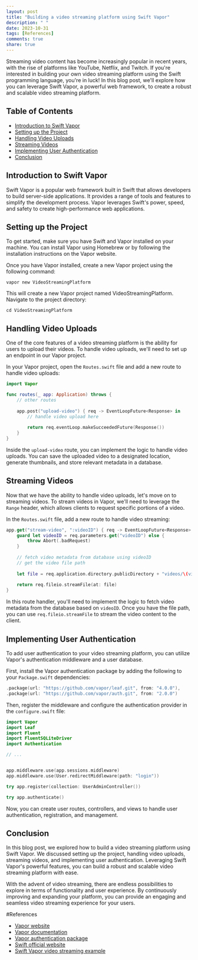 ```yaml
---
layout: post
title: "Building a video streaming platform using Swift Vapor"
description: " "
date: 2023-10-31
tags: [References]
comments: true
share: true
---
```


Streaming video content has become increasingly popular in recent years, with the rise of platforms like YouTube, Netflix, and Twitch. If you're interested in building your own video streaming platform using the Swift programming language, you're in luck! In this blog post, we'll explore how you can leverage Swift Vapor, a powerful web framework, to create a robust and scalable video streaming platform.

## Table of Contents
- [Introduction to Swift Vapor](#introduction-to-swift-vapor)
- [Setting up the Project](#setting-up-the-project)
- [Handling Video Uploads](#handling-video-uploads)
- [Streaming Videos](#streaming-videos)
- [Implementing User Authentication](#implementing-user-authentication)
- [Conclusion](#conclusion)

## Introduction to Swift Vapor
Swift Vapor is a popular web framework built in Swift that allows developers to build server-side applications. It provides a range of tools and features to simplify the development process. Vapor leverages Swift's power, speed, and safety to create high-performance web applications.

## Setting up the Project
To get started, make sure you have Swift and Vapor installed on your machine. You can install Vapor using Homebrew or by following the installation instructions on the Vapor website.

Once you have Vapor installed, create a new Vapor project using the following command:

```
vapor new VideoStreamingPlatform
```

This will create a new Vapor project named VideoStreamingPlatform. Navigate to the project directory:

```
cd VideoStreamingPlatform
```

## Handling Video Uploads
One of the core features of a video streaming platform is the ability for users to upload their videos. To handle video uploads, we'll need to set up an endpoint in our Vapor project.

In your Vapor project, open the `Routes.swift` file and add a new route to handle video uploads:

```swift
import Vapor

func routes(_ app: Application) throws {
    // other routes
    
    app.post("upload-video") { req -> EventLoopFuture<Response> in
        // handle video upload here
        
        return req.eventLoop.makeSucceededFuture(Response())
    }
}
```

Inside the `upload-video` route, you can implement the logic to handle video uploads. You can save the uploaded video to a designated location, generate thumbnails, and store relevant metadata in a database.

## Streaming Videos
Now that we have the ability to handle video uploads, let's move on to streaming videos. To stream videos in Vapor, we'll need to leverage the `Range` header, which allows clients to request specific portions of a video.

In the `Routes.swift` file, add a new route to handle video streaming:

```swift
app.get("stream-video", ":videoID") { req -> EventLoopFuture<Response> in
    guard let videoID = req.parameters.get("videoID") else {
        throw Abort(.badRequest)
    }
    
    // fetch video metadata from database using videoID
    // get the video file path
    
    let file = req.application.directory.publicDirectory + "videos/\(videoPath)"
    
    return req.fileio.streamFile(at: file)
}
```

In this route handler, you'll need to implement the logic to fetch video metadata from the database based on `videoID`. Once you have the file path, you can use `req.fileio.streamFile` to stream the video content to the client.

## Implementing User Authentication
To add user authentication to your video streaming platform, you can utilize Vapor's authentication middleware and a user database.

First, install the Vapor authentication package by adding the following to your `Package.swift` dependencies:

```swift
.package(url: "https://github.com/vapor/leaf.git", from: "4.0.0"),
.package(url: "https://github.com/vapor/auth.git", from: "2.0.0")
```

Then, register the middleware and configure the authentication provider in the `configure.swift` file:

```swift
import Vapor
import Leaf
import Fluent
import FluentSQLiteDriver
import Authentication

// ...


app.middleware.use(app.sessions.middleware)
app.middleware.use(User.redirectMiddleware(path: "login"))

try app.register(collection: UserAdminController())

try app.authenticate()
```

Now, you can create user routes, controllers, and views to handle user authentication, registration, and management.

## Conclusion
In this blog post, we explored how to build a video streaming platform using Swift Vapor. We discussed setting up the project, handling video uploads, streaming videos, and implementing user authentication. Leveraging Swift Vapor's powerful features, you can build a robust and scalable video streaming platform with ease.

With the advent of video streaming, there are endless possibilities to explore in terms of functionality and user experience. By continuously improving and expanding your platform, you can provide an engaging and seamless video streaming experience for your users.

#References
- [Vapor website](https://vapor.codes/)
- [Vapor documentation](https://docs.vapor.codes/)
- [Vapor authentication package](https://github.com/vapor/auth)
- [Swift official website](https://swift.org/)
- [Swift Vapor video streaming example](https://github.com/vapor/examples/tree/main/video-streaming)